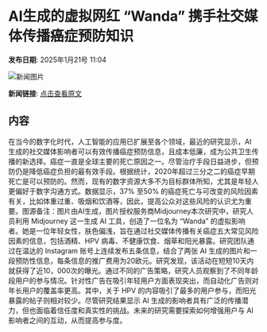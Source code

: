 # AI生成的虚拟网红 “Wanda” 携手社交媒体传播癌症预防知识

**发布日期**: 2025年1月21号 11:04

![新闻图片](https://pic.chinaz.com/picmap/202307041804006103_2.jpg)

**新闻链接**: [点击查看原文](https://www.aibase.com/zh/news/14884)

## 内容

在当今的数字化时代，人工智能的应用已扩展至各个领域，最近的研究显示，AI 生成的社交媒体影响者可以有效传播癌症预防信息，且成本低廉，成为公共卫生传播的新选择。癌症一直是全球主要的死亡原因之一。尽管治疗手段日益进步，但预防仍是降低癌症负担的最有效手段。根据统计，2020年超过三分之二的癌症早期死亡是可以预防的。然而，现有的数字资源大多不为目标群体所知，尤其是年轻人更偏好于数字沟通方式。数据显示，37% 至50% 的癌症死亡与可改变的风险因素有关，比如体重过重、吸烟和饮酒等，因此，提高公众对这些风险的认识尤为重要。图源备注：图片由AI生成，图片授权服务商Midjourney本次研究中，研究人员利用 Midjourney 这一生成 AI 工具，创造了一位名为 “Wanda” 的虚拟影响者。她是一位年轻女性，肤色偏浅，旨在通过社交媒体传播有关癌症五大常见风险因素的信息，包括酒精、HPV 病毒、不健康饮食、烟草和阳光暴露。研究团队通过在温达的 Instagram 账号上连续发布五条信息，结合了两张 AI 生成的图片和一段预防性信息，每条信息的推广费用为20欧元。研究发现，该活动在短短10天内就获得了近10，000次的曝光。通过不同的广告策略，研究人员观察到了不同年龄段用户的参与情况。针对性广告在吸引年轻用户方面表现突出，而自动化广告则对年长用户的覆盖率更高。其中，关于 HPV 的内容吸引了最多的用户参与，而阳光暴露的帖子则相对较少。尽管研究结果显示 AI 生成的影响者具有广泛的传播潜力，但也面临着信任度和真实性的挑战。未来的研究需要探索如何增强用户与 AI 影响者之间的互动，从而提高参与度。
